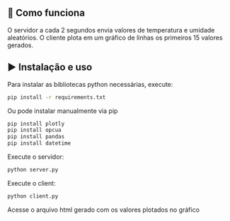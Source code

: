 ## 🚀 Como funciona

O servidor a cada 2 segundos envia valores de temperatura e umidade aleatórios. O cliente plota em um gráfico de linhas os primeiros 15 valores gerados.

## :arrow_forward: Instalação e uso

Para instalar as bibliotecas python necessárias, execute:
```bash
pip install -r requirements.txt
```
Ou pode instalar manualmente via pip
```bash
pip install plotly
pip install opcua
pip install pandas
pip install datetime
```
Execute o servidor:
```bash
python server.py
```
Execute o client:
```bash
python client.py
```
Acesse o arquivo html gerado com os valores plotados no gráfico